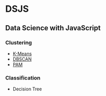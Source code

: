 # DSJS
## Data Science with JavaScript
### Clustering
  * [K-Means](https://github.com/yja938882/DSJS/tree/master/k_means)
  * [DBSCAN](https://github.com/yja938882/DSJS/tree/master/dbscan)
  * [PAM](https://github.com/yja938882/DSJS/tree/master/pam)
### Classification
  * Decision Tree
